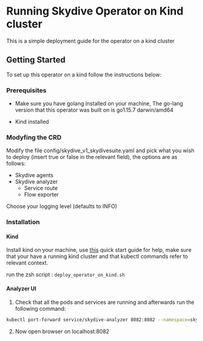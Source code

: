 <!-- ABOUT THE PROJECT -->

# Running Skydive Operator on Kind cluster

This is a simple deployment guide for the operator on a kind cluster

<!-- GETTING STARTED -->

## Getting Started

To set up this operator on a kind follow the instructions below:

### Prerequisites

* Make sure you have golang installed on your machine, The go-lang version that this operator was built on is go1.15.7
  darwin/amd64

* Kind installed

### Modyfing the CRD
Modify the file config/skydive_v1_skydivesuite.yaml and pick what you wish to deploy (insert true or false in the relevant field), the options are as follows:
* Skydive agents
* Skydive analyzer
    * Service route
    * Flow exporter

Choose your logging level (defaults to INFO)

### Installation

#### Kind
Install kind on your machine, use [this](https://kind.sigs.k8s.io/docs/user/quick-start/) quick start guide for help, 
make sure that your have a running kind cluster and that kubectl commands refer to relevant context.

run the zsh script :
```deploy_operator_on_kind.sh```

#### Analyzer UI
1. Check that all the pods and services are running and afterwards run the following command:

  ```sh
kubectl port-forward service/skydive-analyzer 8082:8082 --namespace=skydive
  ```

2. Now open browser on localhost:8082
